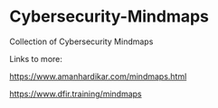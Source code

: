 # Cybersecurity-Mindmaps
Collection of Cybersecurity Mindmaps

Links to more:
  
  https://www.amanhardikar.com/mindmaps.html
  
  
  https://www.dfir.training/mindmaps    
